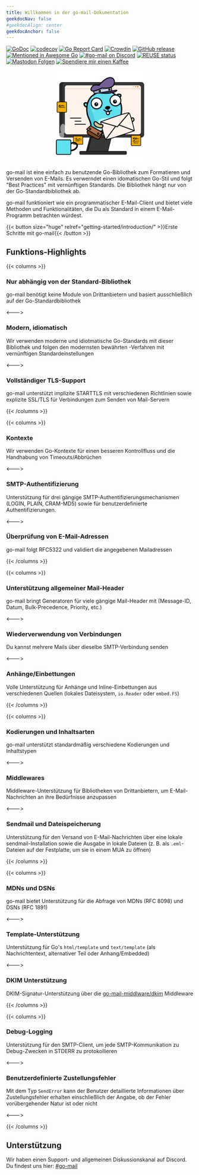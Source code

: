 ```yaml
---
title: Willkommen in der go-mail-Dokumentation
geekdocNav: false
#geekdocAlign: center
geekdocAnchor: false
---
```


[![GoDoc](https://godoc.org/github.com/wneessen/go-mail?status.svg)](https://pkg.go.dev/github.com/wneessen/go-mail) [![codecov](https://codecov.io/gh/wneessen/go-mail/branch/main/graph/badge.svg?token=37KWJV03MR)](https://codecov.io/gh/wneessen/go-mail) [![Go Report Card](https://goreportcard.com/badge/github.com/wneessen/go-mail)](https://goreportcard.com/report/github.com/wneessen/go-mail) [![Crowdin](https://badges.crowdin.net/go-mail/localized.svg)](https://crowdin.com/project/go-mail) [![GitHub release](https://img.shields.io/github/v/release/wneessen/go-mail)](https://github.com/wneessen/go-mail/releases/latest) [![Mentioned in Awesome Go](https://awesome.re/mentioned-badge-flat.svg)](https://github.com/avelino/awesome-go) [![#go-mail on Discord](https://img.shields.io/badge/Discord-%23gomail-blue.svg)](https://discord.gg/dbfQyC4s) [![REUSE status](https://api.reuse.software/badge/github.com/wneessen/go-mail)](https://api.reuse.software/info/github.com/wneessen/go-mail)
<a rel="me" href="https://s.pebcak.de/@go_mail"><img alt="Mastodon Folgen" src="https://img.shields.io/mastodon/follow/109378026621298088?domain=https%3A%2F%2Fs.pebcak.de&style=social"></a>
<a href="https://ko-fi.com/D1D24V9IX"><img src="https://uploads-ssl.webflow.com/5c14e387dab576fe667689cf/5cbed8a4ae2b88347c06c923_BuyMeACoffee_blue.png" height="20" alt="Spendiere mir einen Kaffee"></a>

<p align="center"><img src="/go-mail-2.svg" width="250" alt="go-mail logo"/></p>

go-mail ist eine einfach zu benutzende Go-Bibliothek zum Formatieren und Versenden von E-Mails. Es verwerndet einen idomatischen Go-Stil und folgt "Best Practices" mit vernünftigen Standards. Die Bibliothek hängt nur von der Go-Standardbibliothek ab.

go-mail funktioniert wie ein programmatischer E-Mail-Client und bietet viele Methoden und Funktionalitäten, die Du als Standard in einem E-Mail-Programm betrachten würdest.

<div class="btn-centered btn-huge">
{{< button size="huge" relref="getting-started/introduction/" >}}Erste Schritte mit go-mail{{< /button >}}
</div>

## Funktions-Highlights

{{< columns >}}

### Nur abhängig von der Standard-Bibliothek

go-mail benötigt keine Module von Drittanbietern und basiert ausschließlich auf der Go-Standardbibliothek

<--->

### Modern, idiomatisch

Wir verwenden moderne und idiotmatische Go-Standards mit dieser Bibliothek und folgen den modernsten bewährten -Verfahren mit vernünftigen Standardeinstellungen

<--->

### Vollständiger TLS-Support

go-mail unterstützt implizite STARTTLS mit verschiedenen Richtlinien sowie explizite SSL/TLS für Verbindungen zum Senden von Mail-Servern

{{< /columns >}}

{{< columns >}}

### Kontexte

Wir verwenden Go-Kontexte für einen besseren Kontrollfluss und die Handhabung von Timeouts/Abbrüchen

<--->

### SMTP-Authentifizierung

Unterstützung für drei gängige SMTP-Authentifizierungsmechanismen (LOGIN, PLAIN, CRAM-MD5) sowie für benutzerdefinierte Authentifizierungen.

<--->

### Überprüfung von E-Mail-Adressen

go-mail folgt RFC5322 und validiert die angegebenen Mailadressen

{{< /columns >}}

{{< columns >}}

### Unterstützung allgemeiner Mail-Header

go-mail bringt Generatoren für viele gängige Mail-Header mit (Message-ID, Datum, Bulk-Precedence, Priority, etc.)

<--->

### Wiederverwendung von Verbindungen

Du kannst mehrere Mails über dieselbe SMTP-Verbindung senden

<--->

### Anhänge/Einbettungen

Volle Unterstützung für Anhänge und Inline-Einbettungen aus verschiedenen Quellen (lokales Dateisystem, `io.Reader` oder `embed.FS`)

{{< /columns >}}

{{< columns >}}

### Kodierungen und Inhaltsarten

go-mail unterstützt standardmäßig verschiedene Kodierungen und Inhaltstypen

<--->

### Middlewares

Middleware-Unterstützung für Bibliotheken von Drittanbietern, um E-Mail-Nachrichten an ihre Bedürfnisse anzupassen

<--->

### Sendmail und Dateispeicherung

Unterstützung für den Versand von E-Mail-Nachrichten über eine lokale sendmail-Installation sowie die Ausgabe in lokale Dateien (z. B. als `.eml`-Dateien auf der Festplatte, um sie in einem MUA zu öffnen)

{{< /columns >}}

{{< columns >}}

### MDNs und DSNs

go-mail bietet Unterstützung für die Abfrage von MDNs (RFC 8098) und DSNs (RFC 1891)

<--->

### Template-Unterstützung

Unterstützung für Go's `html/template` und `text/template` (als Nachrichtentext, alternativer Teil oder Anhang/Embedded)

<--->

### DKIM Unterstützung

DKIM-Signatur-Unterstützung über die [go-mail-middlware/dkim](https://github.com/wneessen/go-mail-middleware/tree/main/dkim) Middleware

{{< /columns >}}

{{< columns >}}

### Debug-Logging

Unterstützung für den SMTP-Client, um jede SMTP-Kommunikation zu Debug-Zwecken in STDERR zu protokollieren

<--->

### Benutzerdefinierte Zustellungsfehler

Mit dem Typ `SendError` kann der Benutzer detaillierte Informationen über Zustellungsfehler erhalten einschließlich der Angabe, ob der Fehler vorübergehender Natur ist oder nicht

<--->

{{< /columns >}}

## Unterstützung
Wir haben einen Support- und allgemeinen Diskussionskanal auf Discord. Du findest uns hier: [#go-mail](https://discord.gg/dbfQyC4s)

